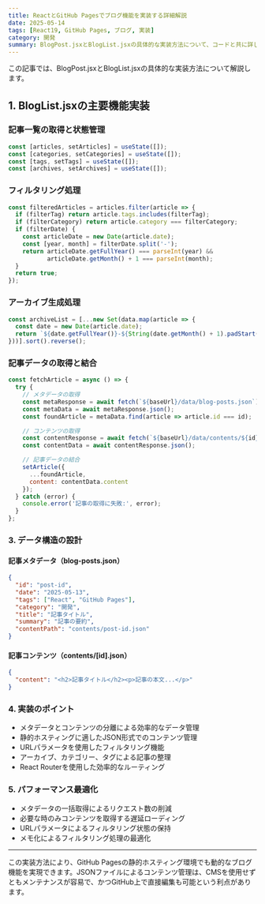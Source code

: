 ```yaml
---
title: ReactとGitHub Pagesでブログ機能を実装する詳細解説
date: 2025-05-14
tags: [React19, GitHub Pages, ブログ, 実装]
category: 開発
summary: BlogPost.jsxとBlogList.jsxの具体的な実装方法について、コードと共に詳しく解説します。
---
```


この記事では、BlogPost.jsxとBlogList.jsxの具体的な実装方法について解説します。

## 1. BlogList.jsxの主要機能実装

### 記事一覧の取得と状態管理

```javascript
const [articles, setArticles] = useState([]);
const [categories, setCategories] = useState([]);
const [tags, setTags] = useState([]);
const [archives, setArchives] = useState([]);
```

### フィルタリング処理

```javascript
const filteredArticles = articles.filter(article => {
  if (filterTag) return article.tags.includes(filterTag);
  if (filterCategory) return article.category === filterCategory;
  if (filterDate) {
    const articleDate = new Date(article.date);
    const [year, month] = filterDate.split('-');
    return articleDate.getFullYear() === parseInt(year) && 
           articleDate.getMonth() + 1 === parseInt(month);
  }
  return true; 
});
```

### アーカイブ生成処理

```javascript
const archiveList = [...new Set(data.map(article => {
  const date = new Date(article.date);
  return `${date.getFullYear()}-${String(date.getMonth() + 1).padStart(2, '0')}`;
}))].sort().reverse();
```

### 記事データの取得と結合

```javascript
const fetchArticle = async () => {
  try {
    // メタデータの取得
    const metaResponse = await fetch(`${baseUrl}/data/blog-posts.json`);
    const metaData = await metaResponse.json();
    const foundArticle = metaData.find(article => article.id === id);

    // コンテンツの取得
    const contentResponse = await fetch(`${baseUrl}/data/contents/${id}.json`);
    const contentData = await contentResponse.json();

    // 記事データの結合
    setArticle({
      ...foundArticle,
      content: contentData.content
    });
  } catch (error) {
    console.error('記事の取得に失敗:', error);
  }
};
```

### 3. データ構造の設計

#### 記事メタデータ（blog-posts.json）

```json
{
  "id": "post-id",
  "date": "2025-05-13",
  "tags": ["React", "GitHub Pages"],
  "category": "開発",
  "title": "記事タイトル",
  "summary": "記事の要約",
  "contentPath": "contents/post-id.json"
}
```

#### 記事コンテンツ（contents/[id].json）

```json
{
  "content": "<h2>記事タイトル</h2><p>記事の本文...</p>"
}
```

### 4. 実装のポイント

- メタデータとコンテンツの分離による効率的なデータ管理
- 静的ホスティングに適したJSON形式でのコンテンツ管理
- URLパラメータを使用したフィルタリング機能
- アーカイブ、カテゴリー、タグによる記事の整理
- React Routerを使用した効率的なルーティング

### 5. パフォーマンス最適化

- メタデータの一括取得によるリクエスト数の削減
- 必要な時のみコンテンツを取得する遅延ローディング
- URLパラメータによるフィルタリング状態の保持
- メモ化によるフィルタリング処理の最適化

---

この実装方法により、GitHub Pagesの静的ホスティング環境でも動的なブログ機能を実現できます。JSONファイルによるコンテンツ管理は、CMSを使用せずともメンテナンスが容易で、かつGitHub上で直接編集も可能という利点があります。
